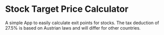# Stock Target Price Calculator
A simple App to easily calculate exit points for stocks.
The tax deduction of 27.5% is based on Austrian laws and will differ for other countries.
